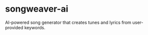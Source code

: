 # songweaver-ai
AI-powered song generator that creates tunes and lyrics from user-provided keywords.
